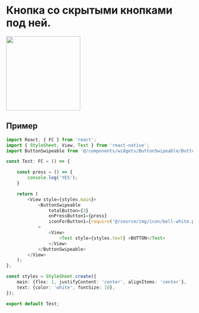# Кнопка со скрытыми кнопками под ней.

<img src="https://drive.google.com/thumbnail?id=1VL-2XEN3-MTrtYNZULKzPmZ05WbiyWFe" width="200" >

## Пример

```typescript
import React, { FC } from 'react';
import { StyleSheet, View, Text } from 'react-native';
import ButtonSwipeable from '@/components/widgets/ButtonSwipeable/ButtonSwipeable';

const Test: FC = () => {

    const press = () => {
        console.log('YES');
    }

    return (
        <View style={styles.main}>
            <ButtonSwipeable 
                totalButton={3}
                onPressButton1={press}
                iconForButton1={require('@/source/img/icon/bell-white.png')}
            >
                <View>
                    <Text style={styles.text} >BUTTON</Text>
                </View>
            </ButtonSwipeable>
        </View>
    );
};

const styles = StyleSheet.create({
    main: {flex: 1, justifyContent: 'center', alignItems: 'center'},
    text: {color: 'white', fontSize: 18},
});

export default Test;
```